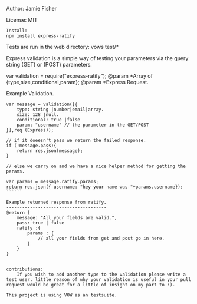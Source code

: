 Author: Jamie Fisher

License: MIT

`````
Install:
npm install express-ratify
`````
Tests are run in the web directory:
vows test/*

Express validation is a simple way of testing your parameters via the query string (GET) or (POST) parameters.


var validation = require("express-ratify");
@param *Array of {type,size,conditional,param};
@param *Express Request.

Example Validation.

```````
var message = validation([{
    type: string |number|email|array.
    size: 128 |null.
    conditional: true |false
    param: "username" // the parameter in the GET/POST
}],req (Express));

// if it doeesn't pass we return the failed response.
if (!message.pass){
    return res.json(message);
}

// else we carry on and we have a nice helper method for getting the params.

var params = message.ratify.params;
return res.json({ username: "hey your name was "+params.username});
``````

Example returned response from ratify.
--------------------------------------
@return {
    message: "All your fields are valid.",
    pass: true | false
    ratify :{
        params : {
            // all your fields from get and post go in here.
        }
    }
}


contributions:
    If you wish to add another type to the validation please write a test user. little reason of why your validation is useful in your pull request would be great for a little of insight on my part to :).

This project is using VOW as an testsuite.
